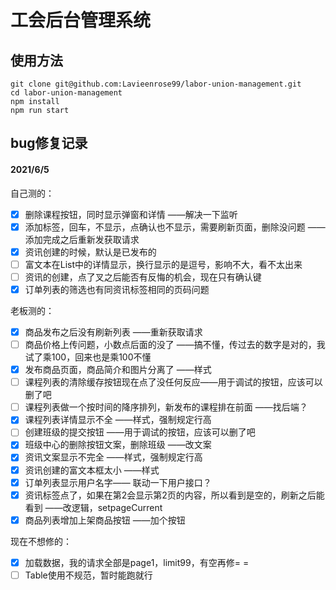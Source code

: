 <!--
 * @Author: your name
 * @Date: 2021-04-19 16:46:29
 * @LastEditTime: 2021-04-26 17:31:35
 * @LastEditors: Please set LastEditors
 * @Description: In User Settings Edit
 * @FilePath: /labor-union-management/README.md
-->

# 工会后台管理系统

## 使用方法

```
git clone git@github.com:Lavieenrose99/labor-union-management.git
cd labor-union-management
npm install
npm run start
```



## bug修复记录

#### 2021/6/5

自己测的：

- [x] 删除课程按钮，同时显示弹窗和详情 ——解决一下监听
- [x] 添加标签，回车，不显示，点确认也不显示，需要刷新页面，删除没问题 ——添加完成之后重新发获取请求
- [x] 资讯创建的时候，默认是已发布的
- [ ] 富文本在List中的详情显示，换行显示的是逗号，影响不大，看不太出来
- [ ] 资讯的创建，点了叉之后能否有反悔的机会，现在只有确认键
- [x] 订单列表的筛选也有同资讯标签相同的页码问题

老板测的：

- [x] 商品发布之后没有刷新列表 ——重新获取请求
- [ ] 商品价格上传问题，小数点后面的没了 ——搞不懂，传过去的数字是对的，我试了乘100，回来也是乘100不懂
- [x] 发布商品页面，商品简介和图片分离了 ——样式
- [ ] 课程列表的清除缓存按钮现在点了没任何反应——用于调试的按钮，应该可以删了吧
- [ ] 课程列表做一个按时间的降序排列，新发布的课程排在前面 ——找后端？
- [x] 课程列表详情显示不全 ——样式，强制规定行高
- [ ] 创建班级的提交按钮 ——用于调试的按钮，应该可以删了吧
- [x] 班级中心的删除按钮文案，删除班级 ——改文案
- [x] 资讯文案显示不完全 ——样式，强制规定行高
- [x] 资讯创建的富文本框太小 ——样式
- [x] 订单列表显示用户名字—— 联动一下用户接口？
- [x] 资讯标签点了，如果在第2会显示第2页的内容，所以看到是空的，刷新之后能看到 ——改逻辑，setpageCurrent
- [x] 商品列表增加上架商品按钮 ——加个按钮

现在不想修的：

- [x] 加载数据，我的请求全部是page1，limit99，有空再修= =
- [ ] Table使用不规范，暂时能跑就行